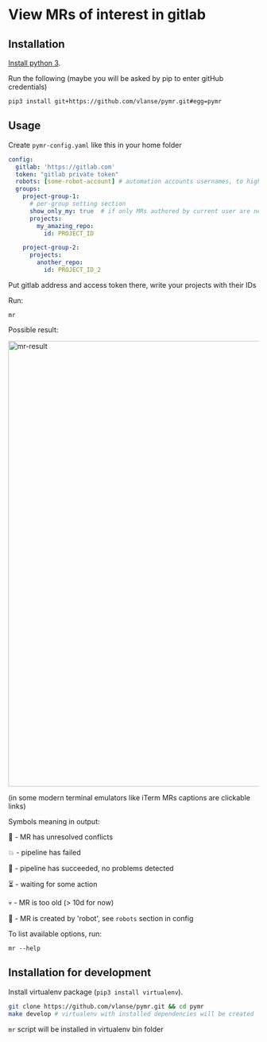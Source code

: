 # View MRs of interest in gitlab

## Installation
[Install python 3](https://www.python.org/downloads/).

Run the following (maybe you will be asked by pip to enter gitHub credentials)
```shell
pip3 install git+https://github.com/vlanse/pymr.git#egg=pymr
```

## Usage
Create `pymr-config.yaml` like this in your home folder
```yaml
config:
  gitlab: 'https://gitlab.com'
  token: "gitlab private token"
  robots: [some-robot-account] # automation accounts usernames, to highlight MRs by API clients with special avatar
  groups:
    project-group-1:
      # per-group setting section
      show_only_my: true  # if only MRs authored by current user are needed for some reason
      projects:
        my_amazing_repo:
          id: PROJECT_ID

    project-group-2:
      projects:
        another_repo:
          id: PROJECT_ID_2
```

Put gitlab address and access token there, write your projects with their IDs

Run:

```shell
mr
```
Possible result:

<img width="897" alt="mr-result" src="https://user-images.githubusercontent.com/17192647/219855788-44f70d64-1d95-4b96-81e4-8eb1f794a26f.png">

(in some modern terminal emulators like iTerm MRs captions are clickable links)

Symbols meaning in output:

🛑 - MR has unresolved conflicts

💥 - pipeline has failed

🚦 - pipeline has succeeded, no problems detected

⏳ - waiting for some action

💀 - MR is too old (> 10d for now)

🤖 - MR is created by 'robot', see `robots` section in config


To list available options, run:
```shell
mr --help
```

## Installation for development
Install virtualenv package (`pip3 install virtualenv`).

```bash
git clone https://github.com/vlanse/pymr.git && cd pymr
make develop # virtualenv with installed dependencies will be created
```

`mr` script will be installed in virtualenv bin folder
